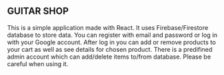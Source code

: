 ## GUITAR SHOP 

This is a simple application made with React. It uses Firebase/Firestore database to store data.
You can register with email and password or log in with your Google account. After log in you can
add or remove products to your cart as well as see details for chosen product. There is a predifined
admin account which can add/delete items to/from database. Please be careful when using it.
